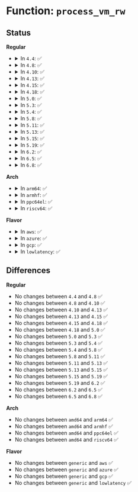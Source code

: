 # Function: <code>process_vm_rw</code>

## Status
<b>Regular</b>
<ul>
<li>
<details>
<summary>In <code>4.4</code>: ✅</summary>

```c
ssize_t process_vm_rw(pid_t pid, const struct iovec *lvec, long unsigned int liovcnt, const struct iovec *rvec, long unsigned int riovcnt, long unsigned int flags, int vm_write);
```

**Collision:** Unique Static

**Inline:** No

**Transformation:** False

**Instances:**

```
In mm/process_vm_access.c (ffffffff811d0c50)
Location: mm/process_vm_access.c:247
Inline: False
Direct callers:
  - mm/process_vm_access.c:SyS_process_vm_readv
  - mm/process_vm_access.c:SyS_process_vm_writev
```
**Symbols:**

```
ffffffff811d0c50-ffffffff811d0d6f: process_vm_rw (STB_LOCAL)
```
</details>
</li>
<li>
<details>
<summary>In <code>4.8</code>: ✅</summary>

```c
ssize_t process_vm_rw(pid_t pid, const struct iovec *lvec, long unsigned int liovcnt, const struct iovec *rvec, long unsigned int riovcnt, long unsigned int flags, int vm_write);
```

**Collision:** Unique Static

**Inline:** No

**Transformation:** False

**Instances:**

```
In mm/process_vm_access.c (ffffffff811eddd0)
Location: mm/process_vm_access.c:252
Inline: False
Direct callers:
  - mm/process_vm_access.c:SyS_process_vm_writev
  - mm/process_vm_access.c:SyS_process_vm_readv
```
**Symbols:**

```
ffffffff811eddd0-ffffffff811edee6: process_vm_rw (STB_LOCAL)
```
</details>
</li>
<li>
<details>
<summary>In <code>4.10</code>: ✅</summary>

```c
ssize_t process_vm_rw(pid_t pid, const struct iovec *lvec, long unsigned int liovcnt, const struct iovec *rvec, long unsigned int riovcnt, long unsigned int flags, int vm_write);
```

**Collision:** Unique Static

**Inline:** No

**Transformation:** False

**Instances:**

```
In mm/process_vm_access.c (ffffffff811fe710)
Location: mm/process_vm_access.c:259
Inline: False
Direct callers:
  - mm/process_vm_access.c:SyS_process_vm_writev
  - mm/process_vm_access.c:SyS_process_vm_readv
```
**Symbols:**

```
ffffffff811fe710-ffffffff811fe826: process_vm_rw (STB_LOCAL)
```
</details>
</li>
<li>
<details>
<summary>In <code>4.13</code>: ✅</summary>

```c
ssize_t process_vm_rw(pid_t pid, const struct iovec *lvec, long unsigned int liovcnt, const struct iovec *rvec, long unsigned int riovcnt, long unsigned int flags, int vm_write);
```

**Collision:** Unique Static

**Inline:** No

**Transformation:** False

**Instances:**

```
In mm/process_vm_access.c (ffffffff81209280)
Location: mm/process_vm_access.c:260
Inline: False
Direct callers:
  - mm/process_vm_access.c:SyS_process_vm_writev
  - mm/process_vm_access.c:SyS_process_vm_readv
```
**Symbols:**

```
ffffffff81209280-ffffffff812093d2: process_vm_rw (STB_LOCAL)
```
</details>
</li>
<li>
<details>
<summary>In <code>4.15</code>: ✅</summary>

```c
ssize_t process_vm_rw(pid_t pid, const struct iovec *lvec, long unsigned int liovcnt, const struct iovec *rvec, long unsigned int riovcnt, long unsigned int flags, int vm_write);
```

**Collision:** Unique Static

**Inline:** No

**Transformation:** False

**Instances:**

```
In mm/process_vm_access.c (ffffffff812223d0)
Location: mm/process_vm_access.c:260
Inline: False
Direct callers:
  - mm/process_vm_access.c:SyS_process_vm_writev
  - mm/process_vm_access.c:SyS_process_vm_readv
```
**Symbols:**

```
ffffffff812223d0-ffffffff81222522: process_vm_rw (STB_LOCAL)
```
</details>
</li>
<li>
<details>
<summary>In <code>4.18</code>: ✅</summary>

```c
ssize_t process_vm_rw(pid_t pid, const struct iovec *lvec, long unsigned int liovcnt, const struct iovec *rvec, long unsigned int riovcnt, long unsigned int flags, int vm_write);
```

**Collision:** Unique Static

**Inline:** No

**Transformation:** False

**Instances:**

```
In mm/process_vm_access.c (ffffffff812442e0)
Location: mm/process_vm_access.c:258
Inline: False
Direct callers:
  - mm/process_vm_access.c:__ia32_sys_process_vm_writev
  - mm/process_vm_access.c:__x64_sys_process_vm_writev
  - mm/process_vm_access.c:__ia32_sys_process_vm_readv
  - mm/process_vm_access.c:__x64_sys_process_vm_readv
```
**Symbols:**

```
ffffffff812442e0-ffffffff812443f9: process_vm_rw (STB_LOCAL)
```
</details>
</li>
<li>
<details>
<summary>In <code>5.0</code>: ✅</summary>

```c
ssize_t process_vm_rw(pid_t pid, const struct iovec *lvec, long unsigned int liovcnt, const struct iovec *rvec, long unsigned int riovcnt, long unsigned int flags, int vm_write);
```

**Collision:** Unique Static

**Inline:** No

**Transformation:** False

**Instances:**

```
In mm/process_vm_access.c (ffffffff812589e0)
Location: mm/process_vm_access.c:258
Inline: False
Direct callers:
  - mm/process_vm_access.c:__ia32_sys_process_vm_writev
  - mm/process_vm_access.c:__x64_sys_process_vm_writev
  - mm/process_vm_access.c:__ia32_sys_process_vm_readv
  - mm/process_vm_access.c:__x64_sys_process_vm_readv
```
**Symbols:**

```
ffffffff812589e0-ffffffff81258af9: process_vm_rw (STB_LOCAL)
```
</details>
</li>
<li>
<details>
<summary>In <code>5.3</code>: ✅</summary>

```c
ssize_t process_vm_rw(pid_t pid, const struct iovec *lvec, long unsigned int liovcnt, const struct iovec *rvec, long unsigned int riovcnt, long unsigned int flags, int vm_write);
```

**Collision:** Unique Static

**Inline:** No

**Transformation:** False

**Instances:**

```
In mm/process_vm_access.c (ffffffff8126c1a0)
Location: mm/process_vm_access.c:254
Inline: False
Direct callers:
  - mm/process_vm_access.c:__ia32_sys_process_vm_writev
  - mm/process_vm_access.c:__x64_sys_process_vm_writev
  - mm/process_vm_access.c:__ia32_sys_process_vm_readv
  - mm/process_vm_access.c:__x64_sys_process_vm_readv
```
**Symbols:**

```
ffffffff8126c1a0-ffffffff8126c2c3: process_vm_rw (STB_LOCAL)
```
</details>
</li>
<li>
<details>
<summary>In <code>5.4</code>: ✅</summary>

```c
ssize_t process_vm_rw(pid_t pid, const struct iovec *lvec, long unsigned int liovcnt, const struct iovec *rvec, long unsigned int riovcnt, long unsigned int flags, int vm_write);
```

**Collision:** Unique Static

**Inline:** No

**Transformation:** False

**Instances:**

```
In mm/process_vm_access.c (ffffffff8127afb0)
Location: mm/process_vm_access.c:254
Inline: False
Direct callers:
  - mm/process_vm_access.c:__ia32_sys_process_vm_writev
  - mm/process_vm_access.c:__x64_sys_process_vm_writev
  - mm/process_vm_access.c:__ia32_sys_process_vm_readv
  - mm/process_vm_access.c:__x64_sys_process_vm_readv
```
**Symbols:**

```
ffffffff8127afb0-ffffffff8127b0d3: process_vm_rw (STB_LOCAL)
```
</details>
</li>
<li>
<details>
<summary>In <code>5.8</code>: ✅</summary>

```c
ssize_t process_vm_rw(pid_t pid, const struct iovec *lvec, long unsigned int liovcnt, const struct iovec *rvec, long unsigned int riovcnt, long unsigned int flags, int vm_write);
```

**Collision:** Unique Static

**Inline:** No

**Transformation:** False

**Instances:**

```
In mm/process_vm_access.c (ffffffff812ad270)
Location: mm/process_vm_access.c:256
Inline: False
Direct callers:
  - mm/process_vm_access.c:__ia32_sys_process_vm_writev
  - mm/process_vm_access.c:__x64_sys_process_vm_writev
  - mm/process_vm_access.c:__ia32_sys_process_vm_readv
  - mm/process_vm_access.c:__x64_sys_process_vm_readv
```
**Symbols:**

```
ffffffff812ad270-ffffffff812ad3a1: process_vm_rw (STB_LOCAL)
```
</details>
</li>
<li>
<details>
<summary>In <code>5.11</code>: ✅</summary>

```c
ssize_t process_vm_rw(pid_t pid, const struct iovec *lvec, long unsigned int liovcnt, const struct iovec *rvec, long unsigned int riovcnt, long unsigned int flags, int vm_write);
```

**Collision:** Unique Static

**Inline:** No

**Transformation:** False

**Instances:**

```
In mm/process_vm_access.c (ffffffff812b8cf0)
Location: mm/process_vm_access.c:254
Inline: False
Direct callers:
  - mm/process_vm_access.c:__ia32_sys_process_vm_writev
  - mm/process_vm_access.c:__x64_sys_process_vm_writev
  - mm/process_vm_access.c:__ia32_sys_process_vm_readv
  - mm/process_vm_access.c:__x64_sys_process_vm_readv
```
**Symbols:**

```
ffffffff812b8cf0-ffffffff812b8e2e: process_vm_rw (STB_LOCAL)
```
</details>
</li>
<li>
<details>
<summary>In <code>5.13</code>: ✅</summary>

```c
ssize_t process_vm_rw(pid_t pid, const struct iovec *lvec, long unsigned int liovcnt, const struct iovec *rvec, long unsigned int riovcnt, long unsigned int flags, int vm_write);
```

**Collision:** Unique Static

**Inline:** No

**Transformation:** False

**Instances:**

```
In mm/process_vm_access.c (ffffffff812be1c0)
Location: mm/process_vm_access.c:253
Inline: False
Direct callers:
  - mm/process_vm_access.c:__ia32_sys_process_vm_writev
  - mm/process_vm_access.c:__x64_sys_process_vm_writev
  - mm/process_vm_access.c:__ia32_sys_process_vm_readv
  - mm/process_vm_access.c:__x64_sys_process_vm_readv
```
**Symbols:**

```
ffffffff812be1c0-ffffffff812be2f6: process_vm_rw (STB_LOCAL)
```
</details>
</li>
<li>
<details>
<summary>In <code>5.15</code>: ✅</summary>

```c
ssize_t process_vm_rw(pid_t pid, const struct iovec *lvec, long unsigned int liovcnt, const struct iovec *rvec, long unsigned int riovcnt, long unsigned int flags, int vm_write);
```

**Collision:** Unique Static

**Inline:** No

**Transformation:** False

**Instances:**

```
In mm/process_vm_access.c (ffffffff81300960)
Location: mm/process_vm_access.c:253
Inline: False
Direct callers:
  - mm/process_vm_access.c:__ia32_sys_process_vm_writev
  - mm/process_vm_access.c:__x64_sys_process_vm_writev
  - mm/process_vm_access.c:__ia32_sys_process_vm_readv
  - mm/process_vm_access.c:__x64_sys_process_vm_readv
```
**Symbols:**

```
ffffffff81300960-ffffffff81300a96: process_vm_rw (STB_LOCAL)
```
</details>
</li>
<li>
<details>
<summary>In <code>5.19</code>: ✅</summary>

```c
ssize_t process_vm_rw(pid_t pid, const struct iovec *lvec, long unsigned int liovcnt, const struct iovec *rvec, long unsigned int riovcnt, long unsigned int flags, int vm_write);
```

**Collision:** Unique Static

**Inline:** No

**Transformation:** False

**Instances:**

```
In mm/process_vm_access.c (ffffffff81367d60)
Location: mm/process_vm_access.c:253
Inline: False
Direct callers:
  - mm/process_vm_access.c:__ia32_sys_process_vm_writev
  - mm/process_vm_access.c:__x64_sys_process_vm_writev
  - mm/process_vm_access.c:__ia32_sys_process_vm_readv
  - mm/process_vm_access.c:__x64_sys_process_vm_readv
```
**Symbols:**

```
ffffffff81367d60-ffffffff81367ece: process_vm_rw (STB_LOCAL)
```
</details>
</li>
<li>
<details>
<summary>In <code>6.2</code>: ✅</summary>

```c
ssize_t process_vm_rw(pid_t pid, const struct iovec *lvec, long unsigned int liovcnt, const struct iovec *rvec, long unsigned int riovcnt, long unsigned int flags, int vm_write);
```

**Collision:** Unique Static

**Inline:** No

**Transformation:** False

**Instances:**

```
In mm/process_vm_access.c (ffffffff813e3d40)
Location: mm/process_vm_access.c:253
Inline: False
Direct callers:
  - mm/process_vm_access.c:__ia32_sys_process_vm_writev
  - mm/process_vm_access.c:__x64_sys_process_vm_writev
  - mm/process_vm_access.c:__ia32_sys_process_vm_readv
  - mm/process_vm_access.c:__x64_sys_process_vm_readv
```
**Symbols:**

```
ffffffff813e3d40-ffffffff813e3eae: process_vm_rw (STB_LOCAL)
```
</details>
</li>
<li>
<details>
<summary>In <code>6.5</code>: ✅</summary>

```c
ssize_t process_vm_rw(pid_t pid, const struct iovec *lvec, long unsigned int liovcnt, const struct iovec *rvec, long unsigned int riovcnt, long unsigned int flags, int vm_write);
```

**Collision:** Unique Static

**Inline:** No

**Transformation:** False

**Instances:**

```
In mm/process_vm_access.c (ffffffff81418a90)
Location: mm/process_vm_access.c:253
Inline: False
Direct callers:
  - mm/process_vm_access.c:__ia32_sys_process_vm_writev
  - mm/process_vm_access.c:__x64_sys_process_vm_writev
  - mm/process_vm_access.c:__ia32_sys_process_vm_readv
  - mm/process_vm_access.c:__x64_sys_process_vm_readv
```
**Symbols:**

```
ffffffff81418a90-ffffffff81418bfe: process_vm_rw (STB_LOCAL)
```
</details>
</li>
<li>
<details>
<summary>In <code>6.8</code>: ✅</summary>

```c
ssize_t process_vm_rw(pid_t pid, const struct iovec *lvec, long unsigned int liovcnt, const struct iovec *rvec, long unsigned int riovcnt, long unsigned int flags, int vm_write);
```

**Collision:** Unique Static

**Inline:** No

**Transformation:** False

**Instances:**

```
In mm/process_vm_access.c (ffffffff814455e0)
Location: mm/process_vm_access.c:254
Inline: False
Direct callers:
  - mm/process_vm_access.c:__ia32_sys_process_vm_writev
  - mm/process_vm_access.c:__x64_sys_process_vm_writev
  - mm/process_vm_access.c:__ia32_sys_process_vm_readv
  - mm/process_vm_access.c:__x64_sys_process_vm_readv
```
**Symbols:**

```
ffffffff814455e0-ffffffff8144574e: process_vm_rw (STB_LOCAL)
```
</details>
</li>
</ul>
<b>Arch</b>
<ul>
<li>
<details>
<summary>In <code>arm64</code>: ✅</summary>

```c
ssize_t process_vm_rw(pid_t pid, const struct iovec *lvec, long unsigned int liovcnt, const struct iovec *rvec, long unsigned int riovcnt, long unsigned int flags, int vm_write);
```

**Collision:** Unique Static

**Inline:** No

**Transformation:** False

**Instances:**

```
In mm/process_vm_access.c (ffff800010312528)
Location: mm/process_vm_access.c:254
Inline: False
Direct callers:
  - mm/process_vm_access.c:__arm64_sys_process_vm_writev
  - mm/process_vm_access.c:__arm64_sys_process_vm_readv
```
**Symbols:**

```
ffff800010312528-ffff800010312660: process_vm_rw (STB_LOCAL)
```
</details>
</li>
<li>
<details>
<summary>In <code>armhf</code>: ✅</summary>

```c
ssize_t process_vm_rw(pid_t pid, const struct iovec *lvec, long unsigned int liovcnt, const struct iovec *rvec, long unsigned int riovcnt, long unsigned int flags, int vm_write);
```

**Collision:** Unique Static

**Inline:** No

**Transformation:** False

**Instances:**

```
In mm/process_vm_access.c (c052d3a8)
Location: mm/process_vm_access.c:254
Inline: False
Direct callers:
  - mm/process_vm_access.c:__se_sys_process_vm_writev
  - mm/process_vm_access.c:__se_sys_process_vm_readv
```
**Symbols:**

```
c052d3a8-c052d4c8: process_vm_rw (STB_LOCAL)
```
</details>
</li>
<li>
<details>
<summary>In <code>ppc64el</code>: ✅</summary>

```c
ssize_t process_vm_rw(pid_t pid, const struct iovec *lvec, long unsigned int liovcnt, const struct iovec *rvec, long unsigned int riovcnt, long unsigned int flags, int vm_write);
```

**Collision:** Unique Static

**Inline:** No

**Transformation:** False

**Instances:**

```
In mm/process_vm_access.c (c0000000003e3490)
Location: mm/process_vm_access.c:254
Inline: False
Direct callers:
  - mm/process_vm_access.c:__se_sys_process_vm_writev
  - mm/process_vm_access.c:__se_sys_process_vm_readv
```
**Symbols:**

```
c0000000003e3490-c0000000003e3614: process_vm_rw (STB_LOCAL)
```
</details>
</li>
<li>
<details>
<summary>In <code>riscv64</code>: ✅</summary>

```c
ssize_t process_vm_rw(pid_t pid, const struct iovec *lvec, long unsigned int liovcnt, const struct iovec *rvec, long unsigned int riovcnt, long unsigned int flags, int vm_write);
```

**Collision:** Unique Static

**Inline:** No

**Transformation:** False

**Instances:**

```
In mm/process_vm_access.c (ffffffe000219ae4)
Location: mm/process_vm_access.c:254
Inline: False
Direct callers:
  - mm/process_vm_access.c:__se_sys_process_vm_writev
  - mm/process_vm_access.c:__se_sys_process_vm_readv
```
**Symbols:**

```
ffffffe000219ae4-ffffffe000219bc4: process_vm_rw (STB_LOCAL)
```
</details>
</li>
</ul>
<b>Flavor</b>
<ul>
<li>
<details>
<summary>In <code>aws</code>: ✅</summary>

```c
ssize_t process_vm_rw(pid_t pid, const struct iovec *lvec, long unsigned int liovcnt, const struct iovec *rvec, long unsigned int riovcnt, long unsigned int flags, int vm_write);
```

**Collision:** Unique Static

**Inline:** No

**Transformation:** False

**Instances:**

```
In mm/process_vm_access.c (ffffffff81273600)
Location: mm/process_vm_access.c:254
Inline: False
Direct callers:
  - mm/process_vm_access.c:__ia32_sys_process_vm_writev
  - mm/process_vm_access.c:__x64_sys_process_vm_writev
  - mm/process_vm_access.c:__ia32_sys_process_vm_readv
  - mm/process_vm_access.c:__x64_sys_process_vm_readv
```
**Symbols:**

```
ffffffff81273600-ffffffff81273723: process_vm_rw (STB_LOCAL)
```
</details>
</li>
<li>
<details>
<summary>In <code>azure</code>: ✅</summary>

```c
ssize_t process_vm_rw(pid_t pid, const struct iovec *lvec, long unsigned int liovcnt, const struct iovec *rvec, long unsigned int riovcnt, long unsigned int flags, int vm_write);
```

**Collision:** Unique Static

**Inline:** No

**Transformation:** False

**Instances:**

```
In mm/process_vm_access.c (ffffffff81265570)
Location: mm/process_vm_access.c:254
Inline: False
Direct callers:
  - mm/process_vm_access.c:__ia32_sys_process_vm_writev
  - mm/process_vm_access.c:__x64_sys_process_vm_writev
  - mm/process_vm_access.c:__ia32_sys_process_vm_readv
  - mm/process_vm_access.c:__x64_sys_process_vm_readv
```
**Symbols:**

```
ffffffff81265570-ffffffff81265693: process_vm_rw (STB_LOCAL)
```
</details>
</li>
<li>
<details>
<summary>In <code>gcp</code>: ✅</summary>

```c
ssize_t process_vm_rw(pid_t pid, const struct iovec *lvec, long unsigned int liovcnt, const struct iovec *rvec, long unsigned int riovcnt, long unsigned int flags, int vm_write);
```

**Collision:** Unique Static

**Inline:** No

**Transformation:** False

**Instances:**

```
In mm/process_vm_access.c (ffffffff812713a0)
Location: mm/process_vm_access.c:254
Inline: False
Direct callers:
  - mm/process_vm_access.c:__ia32_sys_process_vm_writev
  - mm/process_vm_access.c:__x64_sys_process_vm_writev
  - mm/process_vm_access.c:__ia32_sys_process_vm_readv
  - mm/process_vm_access.c:__x64_sys_process_vm_readv
```
**Symbols:**

```
ffffffff812713a0-ffffffff812714c3: process_vm_rw (STB_LOCAL)
```
</details>
</li>
<li>
<details>
<summary>In <code>lowlatency</code>: ✅</summary>

```c
ssize_t process_vm_rw(pid_t pid, const struct iovec *lvec, long unsigned int liovcnt, const struct iovec *rvec, long unsigned int riovcnt, long unsigned int flags, int vm_write);
```

**Collision:** Unique Static

**Inline:** No

**Transformation:** False

**Instances:**

```
In mm/process_vm_access.c (ffffffff81280e10)
Location: mm/process_vm_access.c:254
Inline: False
Direct callers:
  - mm/process_vm_access.c:__ia32_sys_process_vm_writev
  - mm/process_vm_access.c:__x64_sys_process_vm_writev
  - mm/process_vm_access.c:__ia32_sys_process_vm_readv
  - mm/process_vm_access.c:__x64_sys_process_vm_readv
```
**Symbols:**

```
ffffffff81280e10-ffffffff81280f33: process_vm_rw (STB_LOCAL)
```
</details>
</li>
</ul>

## Differences
<b>Regular</b>
<ul>
<li>
No changes between <code>4.4</code> and <code>4.8</code> ✅
</li>
<li>
No changes between <code>4.8</code> and <code>4.10</code> ✅
</li>
<li>
No changes between <code>4.10</code> and <code>4.13</code> ✅
</li>
<li>
No changes between <code>4.13</code> and <code>4.15</code> ✅
</li>
<li>
No changes between <code>4.15</code> and <code>4.18</code> ✅
</li>
<li>
No changes between <code>4.18</code> and <code>5.0</code> ✅
</li>
<li>
No changes between <code>5.0</code> and <code>5.3</code> ✅
</li>
<li>
No changes between <code>5.3</code> and <code>5.4</code> ✅
</li>
<li>
No changes between <code>5.4</code> and <code>5.8</code> ✅
</li>
<li>
No changes between <code>5.8</code> and <code>5.11</code> ✅
</li>
<li>
No changes between <code>5.11</code> and <code>5.13</code> ✅
</li>
<li>
No changes between <code>5.13</code> and <code>5.15</code> ✅
</li>
<li>
No changes between <code>5.15</code> and <code>5.19</code> ✅
</li>
<li>
No changes between <code>5.19</code> and <code>6.2</code> ✅
</li>
<li>
No changes between <code>6.2</code> and <code>6.5</code> ✅
</li>
<li>
No changes between <code>6.5</code> and <code>6.8</code> ✅
</li>
</ul>
<b>Arch</b>
<ul>
<li>
No changes between <code>amd64</code> and <code>arm64</code> ✅
</li>
<li>
No changes between <code>amd64</code> and <code>armhf</code> ✅
</li>
<li>
No changes between <code>amd64</code> and <code>ppc64el</code> ✅
</li>
<li>
No changes between <code>amd64</code> and <code>riscv64</code> ✅
</li>
</ul>
<b>Flavor</b>
<ul>
<li>
No changes between <code>generic</code> and <code>aws</code> ✅
</li>
<li>
No changes between <code>generic</code> and <code>azure</code> ✅
</li>
<li>
No changes between <code>generic</code> and <code>gcp</code> ✅
</li>
<li>
No changes between <code>generic</code> and <code>lowlatency</code> ✅
</li>
</ul>
